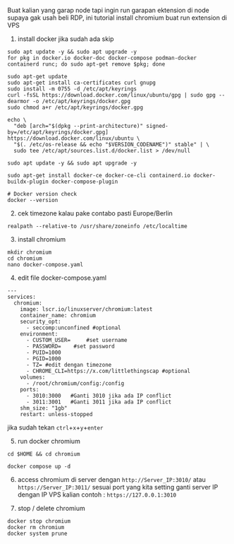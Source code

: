 Buat kalian yang garap node tapi ingin run garapan ektension di node supaya gak usah beli RDP, ini tutorial install chromium buat run extension di VPS

1. install docker jika sudah ada skip
```console
sudo apt update -y && sudo apt upgrade -y
for pkg in docker.io docker-doc docker-compose podman-docker containerd runc; do sudo apt-get remove $pkg; done

sudo apt-get update
sudo apt-get install ca-certificates curl gnupg
sudo install -m 0755 -d /etc/apt/keyrings
curl -fsSL https://download.docker.com/linux/ubuntu/gpg | sudo gpg --dearmor -o /etc/apt/keyrings/docker.gpg
sudo chmod a+r /etc/apt/keyrings/docker.gpg

echo \
  "deb [arch="$(dpkg --print-architecture)" signed-by=/etc/apt/keyrings/docker.gpg] https://download.docker.com/linux/ubuntu \
  "$(. /etc/os-release && echo "$VERSION_CODENAME")" stable" | \
  sudo tee /etc/apt/sources.list.d/docker.list > /dev/null

sudo apt update -y && sudo apt upgrade -y

sudo apt-get install docker-ce docker-ce-cli containerd.io docker-buildx-plugin docker-compose-plugin

# Docker version check
docker --version
```
2. cek timezone kalau pake contabo pasti Europe/Berlin
```
realpath --relative-to /usr/share/zoneinfo /etc/localtime
```
3.  install chromium
```
mkdir chromium
cd chromium
nano docker-compose.yaml
```
4. edit file docker-compose.yaml
```
---
services:
  chromium:
    image: lscr.io/linuxserver/chromium:latest
    container_name: chromium
    security_opt:
      - seccomp:unconfined #optional
    environment:
      - CUSTOM_USER=     #set username
      - PASSWORD=    #set password
      - PUID=1000
      - PGID=1000
      - TZ= #edit dengan timezone
      - CHROME_CLI=https://x.com/littlethingscap #optional
    volumes:
      - /root/chromium/config:/config
    ports:
      - 3010:3000   #Ganti 3010 jika ada IP conflict
      - 3011:3001   #Ganti 3011 jika ada IP conflict
    shm_size: "1gb"
    restart: unless-stopped
```
jika sudah tekan `ctrl`+`x`+`y`+`enter`

5. run docker chromium
```
cd $HOME && cd chromium

docker compose up -d
```
6. access chromium di server dengan `http://Server_IP:3010/` atau 
`https://Server_IP:3011/` sesuai port yang kita setting ganti server IP dengan IP VPS kalian contoh : `https://127.0.0.1:3010`

7. stop / delete chromium
```
docker stop chromium
docker rm chromium
docker system prune
```
